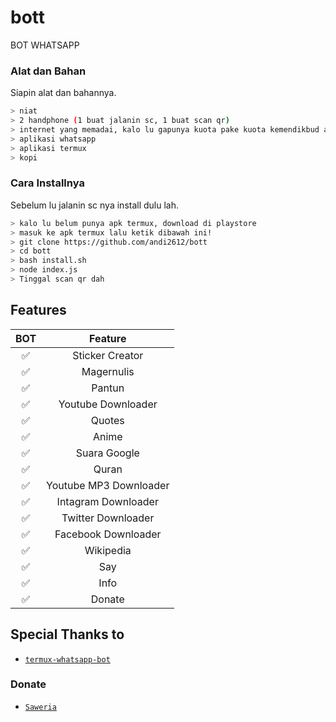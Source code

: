 # bott
BOT WHATSAPP

### Alat dan Bahan
Siapin alat dan bahannya.
```bash
> niat
> 2 handphone (1 buat jalanin sc, 1 buat scan qr)
> internet yang memadai, kalo lu gapunya kuota pake kuota kemendikbud ae
> aplikasi whatsapp
> aplikasi termux
> kopi
```

### Cara Installnya
Sebelum lu jalanin sc nya install dulu lah.
```bash
> kalo lu belum punya apk termux, download di playstore
> masuk ke apk termux lalu ketik dibawah ini!
> git clone https://github.com/andi2612/bott
> cd bott
> bash install.sh
> node index.js
> Tinggal scan qr dah
```

## Features

|      BOT       |                Feature           |
| :-----------: | :--------------------------------: |
|       ✅       | Sticker Creator                  |
|       ✅       | Magernulis                       |
|       ✅       | Pantun                           |
|       ✅       | Youtube Downloader               |
|       ✅       | Quotes                           |
|       ✅       | Anime                            |
|       ✅       | Suara Google                     |
|       ✅       | Quran                            |
|       ✅       | Youtube MP3 Downloader           |
|       ✅       | Intagram Downloader              |
|       ✅       | Twitter Downloader               |
|       ✅       | Facebook Downloader              |
|       ✅       | Wikipedia                        |
|       ✅       | Say                              |
|       ✅       | Info                             |
|       ✅       | Donate                           |

## Special Thanks to
* [`termux-whatsapp-bot`](https://github.com/fdciabdul/termux-whatsapp-bot)

### Donate
* [`Saweria`](https://saweria.co/donate/bintangnurpradana)
